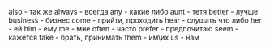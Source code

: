 also - так же
always - всегда
any - какие либо
aunt - тетя
better - лучше
business - бизнес
come - прийти, проходить
hear - слушать что либо
her - ей
him - ему
me - мне
often - часто
prefer - предпочитаю
seem - кажется
take - брать, принимать
them - им\их
us - нам
